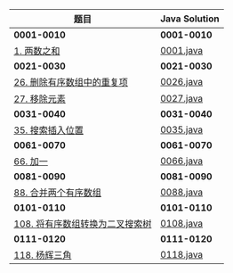 
题目|Java Solution
--|--
**0001-0010**|**0001-0010**
[1. 两数之和](https://leetcode.cn/problems/two-sum/)|[0001.java](leetcode/0001-0010/java/0001.java)
**0021-0030**|**0021-0030**
[26. 删除有序数组中的重复项](https://leetcode.cn/problems/remove-duplicates-from-sorted-array/)|[0026.java](leetcode/0021-0030/java/0026.java)
[27. 移除元素](https://leetcode.cn/problems/remove-element/)|[0027.java](leetcode/0021-0030/java/0027.java)
**0031-0040**|**0031-0040**
[35. 搜索插入位置](https://leetcode.cn/problems/search-insert-position/)|[0035.java](leetcode/0031-0040/java/0035.java)
**0061-0070**|**0061-0070**
[66. 加一](https://leetcode.cn/problems/plus-one/)|[0066.java](leetcode/0061-0070/java/0066.java)
**0081-0090**|**0081-0090**
[88. 合并两个有序数组](https://leetcode.cn/problems/merge-sorted-array/)|[0088.java](leetcode/0081-0090/java/0088.java)
**0101-0110**|**0101-0110**
[108. 将有序数组转换为二叉搜索树](https://leetcode.cn/problems/convert-sorted-array-to-binary-search-tree/)|[0108.java](leetcode/0101-0110/java/0108.java)
**0111-0120**|**0111-0120**
[118. 杨辉三角](https://leetcode.cn/problems/pascals-triangle/)|[0118.java](leetcode/0111-0120/java/0118.java)